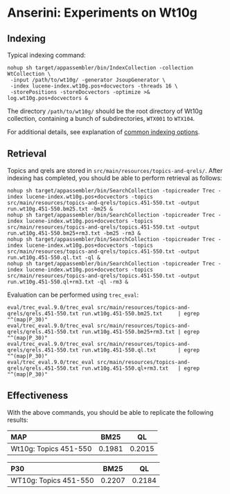 # Anserini: Experiments on Wt10g

## Indexing

Typical indexing command:

```
nohup sh target/appassembler/bin/IndexCollection -collection WtCollection \
 -input /path/to/wt10g/ -generator JsoupGenerator \
 -index lucene-index.wt10g.pos+docvectors -threads 16 \
 -storePositions -storeDocvectors -optimize >& log.wt10g.pos+docvectors &
```

The directory `/path/to/wt10g/` should be the root directory of Wt10g collection, containing a bunch of subdirectories, `WTX001` to `WTX104`.

For additional details, see explanation of [common indexing options](common-indexing-options.md).

## Retrieval

Topics and qrels are stored in `src/main/resources/topics-and-qrels/`.
After indexing has completed, you should be able to perform retrieval as follows:

```
nohup sh target/appassembler/bin/SearchCollection -topicreader Trec -index lucene-index.wt10g.pos+docvectors -topics src/main/resources/topics-and-qrels/topics.451-550.txt -output run.wt10g.451-550.bm25.txt -bm25 &
nohup sh target/appassembler/bin/SearchCollection -topicreader Trec -index lucene-index.wt10g.pos+docvectors -topics src/main/resources/topics-and-qrels/topics.451-550.txt -output run.wt10g.451-550.bm25+rm3.txt -bm25 -rm3 &
nohup sh target/appassembler/bin/SearchCollection -topicreader Trec -index lucene-index.wt10g.pos+docvectors -topics src/main/resources/topics-and-qrels/topics.451-550.txt -output run.wt10g.451-550.ql.txt -ql &
nohup sh target/appassembler/bin/SearchCollection -topicreader Trec -index lucene-index.wt10g.pos+docvectors -topics src/main/resources/topics-and-qrels/topics.451-550.txt -output run.wt10g.451-550.ql+rm3.txt -ql -rm3 &
```

Evaluation can be performed using `trec_eval`:

```
eval/trec_eval.9.0/trec_eval src/main/resources/topics-and-qrels/qrels.451-550.txt run.wt10g.451-550.bm25.txt     | egrep "^(map|P_30)"
eval/trec_eval.9.0/trec_eval src/main/resources/topics-and-qrels/qrels.451-550.txt run.wt10g.451-550.bm25+rm3.txt | egrep "^(map|P_30)"
eval/trec_eval.9.0/trec_eval src/main/resources/topics-and-qrels/qrels.451-550.txt run.wt10g.451-550.ql.txt       | egrep "^(map|P_30)"
eval/trec_eval.9.0/trec_eval src/main/resources/topics-and-qrels/qrels.451-550.txt run.wt10g.451-550.ql+rm3.txt   | egrep "^(map|P_30)"
```

## Effectiveness

With the above commands, you should be able to replicate the following results:

MAP                    | BM25   | QL     
:----------------------|--------|--------
Wt10g: Topics 451-550  | 0.1981 | 0.2015 

P30                    | BM25   | QL     
:----------------------|--------|--------
WT10g: Topics 451-550  | 0.2207 | 0.2184  
